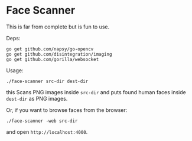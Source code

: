 # Face Scanner

This is far from complete but is fun to use.

Deps:

```
go get github.com/napsy/go-opencv
go get github.com/disintegration/imaging
go get github.com/gorilla/websocket
```

Usage:

```
./face-scanner src-dir dest-dir
```

this Scans PNG images inside ``src-dir`` and puts found human faces inside ``dest-dir`` as PNG images.

Or, if you want to browse faces from the browser:

```
./face-scanner -web src-dir
```

and open ``http://localhost:4000``.



